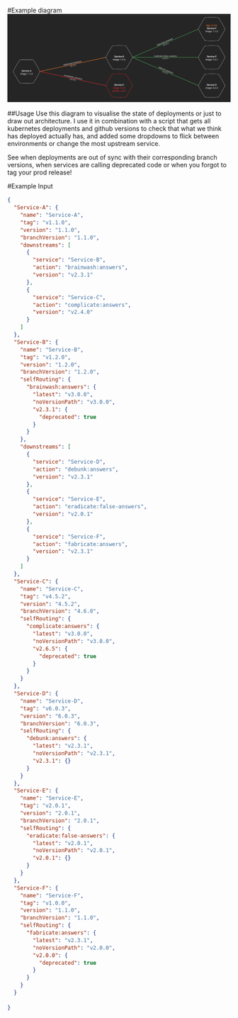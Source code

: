 #Example diagram
![image of architecture diagram](https://github.com/ACaller/react-d3-architecture-diagram/blob/master/src/example/example-screenshot.png?raw=true)

##Usage
Use this diagram to visualise the state of deployments or just to draw out architecture. 
I use it in combination with a script that gets all kubernetes deployments and github versions to check that what we think has deployed actually has, and added some dropdowns to flick between environments or change the most upstream service.

See when deployments are out of sync with their corresponding branch versions, when services are calling deprecated code or when you forgot to tag your prod release!

#Example Input


```json
{
  "Service-A": {
    "name": "Service-A",
    "tag": "v1.1.0",
    "version": "1.1.0",
    "branchVersion": "1.1.0",
    "downstreams": [
      {
        "service": "Service-B",
        "action": "brainwash:answers",
        "version": "v2.3.1"
      },
      {
        "service": "Service-C",
        "action": "complicate:answers",
        "version": "v2.4.0"
      }
    ]
  },
  "Service-B": {
    "name": "Service-B",
    "tag": "v1.2.0",
    "version": "1.2.0",
    "branchVersion": "1.2.0",
    "selfRouting": {
      "brainwash:answers": {
        "latest": "v3.0.0",
        "noVersionPath": "v3.0.0",
        "v2.3.1": {
          "deprecated": true
        }
      }
    },
    "downstreams": [
      {
        "service": "Service-D",
        "action": "debunk:answers",
        "version": "v2.3.1"
      },
      {
        "service": "Service-E",
        "action": "eradicate:false-answers",
        "version": "v2.0.1"
      },
      {
        "service": "Service-F",
        "action": "fabricate:answers",
        "version": "v2.3.1"
      }
    ]
  },
  "Service-C": {
    "name": "Service-C",
    "tag": "v4.5.2",
    "version": "4.5.2",
    "branchVersion": "4.6.0",
    "selfRouting": {
      "complicate:answers": {
        "latest": "v3.0.0",
        "noVersionPath": "v3.0.0",
        "v2.6.5": {
          "deprecated": true
        }
      }
    }
  },
  "Service-D": {
    "name": "Service-D",
    "tag": "v6.0.3",
    "version": "6.0.3",
    "branchVersion": "6.0.3",
    "selfRouting": {
      "debunk:answers": {
        "latest": "v2.3.1",
        "noVersionPath": "v2.3.1",
        "v2.3.1": {}
      }
    }
  },
  "Service-E": {
    "name": "Service-E",
    "tag": "v2.0.1",
    "version": "2.0.1",
    "branchVersion": "2.0.1",
    "selfRouting": {
      "eradicate:false-answers": {
        "latest": "v2.0.1",
        "noVersionPath": "v2.0.1",
        "v2.0.1": {}
      }
    }
  },
  "Service-F": {
    "name": "Service-F",
    "tag": "v1.0.0",
    "version": "1.1.0",
    "branchVersion": "1.1.0",
    "selfRouting": {
      "fabricate:answers": {
        "latest": "v2.3.1",
        "noVersionPath": "v2.0.0",
        "v2.0.0": {
          "deprecated": true
        }
      }
    }
  }
  
}

```
